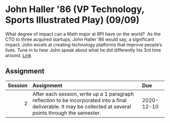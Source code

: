 John Haller '86 (VP Technology, Sports Illustrated Play) (09/09)
============================

What degree of impact can a Math major at RPI have on the world?  As the CTO to three acquired startups, John Haller ’86 would say, a significant impact. John excels at creating technology platforms that improve people’s lives. Tune in to hear John speak about what he did differently his 3rd time around.  [Link](../../sessions/session2)

## Assignment

|   Session | Assignment                                                                                                                                                     | Due        |
|----------:|:---------------------------------------------------------------------------------------------------------------------------------------------------------------|:-----------|
|         2 | After each session, write up a 1 paragraph reflection to be incorporated into a final deliverable. It may be collected at several points through the semester. | 2020-12-10 |

